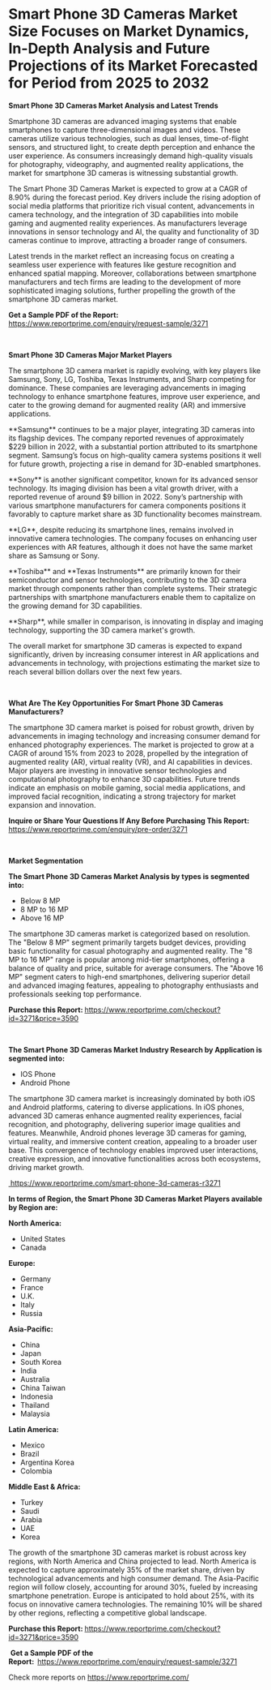 <p><h1>Smart Phone 3D Cameras Market Size Focuses on Market Dynamics, In-Depth Analysis and Future Projections of its Market Forecasted for Period from 2025 to 2032</h1></p><p><strong>Smart Phone 3D Cameras Market Analysis and Latest Trends</strong></p>
<p><p>Smartphone 3D cameras are advanced imaging systems that enable smartphones to capture three-dimensional images and videos. These cameras utilize various technologies, such as dual lenses, time-of-flight sensors, and structured light, to create depth perception and enhance the user experience. As consumers increasingly demand high-quality visuals for photography, videography, and augmented reality applications, the market for smartphone 3D cameras is witnessing substantial growth.</p><p>The Smart Phone 3D Cameras Market is expected to grow at a CAGR of 8.90% during the forecast period. Key drivers include the rising adoption of social media platforms that prioritize rich visual content, advancements in camera technology, and the integration of 3D capabilities into mobile gaming and augmented reality experiences. As manufacturers leverage innovations in sensor technology and AI, the quality and functionality of 3D cameras continue to improve, attracting a broader range of consumers.</p><p>Latest trends in the market reflect an increasing focus on creating a seamless user experience with features like gesture recognition and enhanced spatial mapping. Moreover, collaborations between smartphone manufacturers and tech firms are leading to the development of more sophisticated imaging solutions, further propelling the growth of the smartphone 3D cameras market.</p></p>
<p><strong>Get a Sample PDF of the Report:&nbsp;</strong> <a href="https://www.reportprime.com/enquiry/request-sample/3271?utm_campaign=2318&utm_medium=2&utm_source=Github&utm_content=ia&utm_term=18032025&utm_id=smart-phone-3d-cameras">https://www.reportprime.com/enquiry/request-sample/3271</a></p>
<p>&nbsp;</p>
<p><strong>Smart Phone 3D Cameras Major Market Players</strong></p>
<p><p>The smartphone 3D camera market is rapidly evolving, with key players like Samsung, Sony, LG, Toshiba, Texas Instruments, and Sharp competing for dominance. These companies are leveraging advancements in imaging technology to enhance smartphone features, improve user experience, and cater to the growing demand for augmented reality (AR) and immersive applications.</p><p>**Samsung** continues to be a major player, integrating 3D cameras into its flagship devices. The company reported revenues of approximately $229 billion in 2022, with a substantial portion attributed to its smartphone segment. Samsung’s focus on high-quality camera systems positions it well for future growth, projecting a rise in demand for 3D-enabled smartphones.</p><p>**Sony** is another significant competitor, known for its advanced sensor technology. Its imaging division has been a vital growth driver, with a reported revenue of around $9 billion in 2022. Sony’s partnership with various smartphone manufacturers for camera components positions it favorably to capture market share as 3D functionality becomes mainstream.</p><p>**LG**, despite reducing its smartphone lines, remains involved in innovative camera technologies. The company focuses on enhancing user experiences with AR features, although it does not have the same market share as Samsung or Sony.</p><p>**Toshiba** and **Texas Instruments** are primarily known for their semiconductor and sensor technologies, contributing to the 3D camera market through components rather than complete systems. Their strategic partnerships with smartphone manufacturers enable them to capitalize on the growing demand for 3D capabilities.</p><p>**Sharp**, while smaller in comparison, is innovating in display and imaging technology, supporting the 3D camera market's growth.</p><p>The overall market for smartphone 3D cameras is expected to expand significantly, driven by increasing consumer interest in AR applications and advancements in technology, with projections estimating the market size to reach several billion dollars over the next few years.</p></p>
<p>&nbsp;</p>
<p><strong>What Are The Key Opportunities For Smart Phone 3D Cameras Manufacturers?</strong></p>
<p><p>The smartphone 3D camera market is poised for robust growth, driven by advancements in imaging technology and increasing consumer demand for enhanced photography experiences. The market is projected to grow at a CAGR of around 15% from 2023 to 2028, propelled by the integration of augmented reality (AR), virtual reality (VR), and AI capabilities in devices. Major players are investing in innovative sensor technologies and computational photography to enhance 3D capabilities. Future trends indicate an emphasis on mobile gaming, social media applications, and improved facial recognition, indicating a strong trajectory for market expansion and innovation.</p></p>
<p><strong>Inquire or Share Your Questions If Any Before Purchasing This Report:</strong> <a href="https://www.reportprime.com/enquiry/pre-order/3271?utm_campaign=2318&utm_medium=2&utm_source=Github&utm_content=ia&utm_term=18032025&utm_id=smart-phone-3d-cameras">https://www.reportprime.com/enquiry/pre-order/3271</a></p>
<p>&nbsp;</p>
<p><strong>Market Segmentation</strong></p>
<p><strong>The Smart Phone 3D Cameras Market Analysis by types is segmented into:</strong></p>
<p><ul><li>Below 8 MP</li><li>8 MP to 16 MP</li><li>Above 16 MP</li></ul></p>
<p><p>The smartphone 3D cameras market is categorized based on resolution. The "Below 8 MP" segment primarily targets budget devices, providing basic functionality for casual photography and augmented reality. The "8 MP to 16 MP" range is popular among mid-tier smartphones, offering a balance of quality and price, suitable for average consumers. The "Above 16 MP" segment caters to high-end smartphones, delivering superior detail and advanced imaging features, appealing to photography enthusiasts and professionals seeking top performance.</p></p>
<p><strong>Purchase this Report:&nbsp;</strong><a href="https://www.reportprime.com/checkout?id=3271&price=3590&utm_campaign=2318&utm_medium=2&utm_source=Github&utm_content=ia&utm_term=18032025&utm_id=smart-phone-3d-cameras">https://www.reportprime.com/checkout?id=3271&price=3590</a></p>
<p>&nbsp;</p>
<p><strong>The Smart Phone 3D Cameras Market Industry Research by Application is segmented into:</strong></p>
<p><ul><li>IOS Phone</li><li>Android Phone</li></ul></p>
<p><p>The smartphone 3D camera market is increasingly dominated by both iOS and Android platforms, catering to diverse applications. In iOS phones, advanced 3D cameras enhance augmented reality experiences, facial recognition, and photography, delivering superior image qualities and features. Meanwhile, Android phones leverage 3D cameras for gaming, virtual reality, and immersive content creation, appealing to a broader user base. This convergence of technology enables improved user interactions, creative expression, and innovative functionalities across both ecosystems, driving market growth.</p></p>
<p><a href="https://www.reportprime.com/smart-phone-3d-cameras-r3271?utm_campaign=2318&utm_medium=2&utm_source=Github&utm_content=ia&utm_term=18032025&utm_id=smart-phone-3d-cameras">&nbsp;https://www.reportprime.com/smart-phone-3d-cameras-r3271</a></p>
<p><strong>In terms of Region, the Smart Phone 3D Cameras Market Players available by Region are:</strong></p>
<p>
    <p> <strong> North America: </strong>
        <ul>
            <li>United States</li>
            <li>Canada</li>
        </ul>
        </p> 
    <p> <strong> Europe: </strong>
        <ul>
            <li>Germany</li>
            <li>France</li>
            <li>U.K.</li>
            <li>Italy</li>
            <li>Russia</li>
        </ul>
        </p> 
    <p> <strong> Asia-Pacific: </strong>
        <ul>
            <li>China</li>
            <li>Japan</li>
            <li>South Korea</li>
            <li>India</li>
            <li>Australia</li>
            <li>China Taiwan</li>
            <li>Indonesia</li>
            <li>Thailand</li>
            <li>Malaysia</li>
        </ul>
        </p> 
    <p> <strong> Latin America: </strong>
        <ul>
            <li>Mexico</li>
            <li>Brazil</li>
            <li>Argentina Korea</li>
            <li>Colombia</li>
        </ul>
        </p> 
    <p> <strong> Middle East & Africa: </strong>
        <ul>
            <li>Turkey</li>
            <li>Saudi</li>
            <li>Arabia</li>
            <li>UAE</li>
            <li>Korea</li>
        </ul>
    </p>
    </p>
<p><p>The growth of the smartphone 3D cameras market is robust across key regions, with North America and China projected to lead. North America is expected to capture approximately 35% of the market share, driven by technological advancements and high consumer demand. The Asia-Pacific region will follow closely, accounting for around 30%, fueled by increasing smartphone penetration. Europe is anticipated to hold about 25%, with its focus on innovative camera technologies. The remaining 10% will be shared by other regions, reflecting a competitive global landscape.</p></p>
<p><strong>Purchase this Report: </strong><a href="https://www.reportprime.com/checkout?id=3271&price=3590&utm_campaign=2318&utm_medium=2&utm_source=Github&utm_content=ia&utm_term=18032025&utm_id=smart-phone-3d-cameras">https://www.reportprime.com/checkout?id=3271&price=3590</a></p>
<p>&nbsp;<strong>Get a Sample PDF of the Report:&nbsp;&nbsp;</strong><a href="https://www.reportprime.com/enquiry/request-sample/3271?utm_campaign=2318&utm_medium=2&utm_source=Github&utm_content=ia&utm_term=18032025&utm_id=smart-phone-3d-cameras">https://www.reportprime.com/enquiry/request-sample/3271</a></p>
<p><strong></strong></p>
<p>Check more reports on <a href="https://www.reportprime.com/?utm_campaign=2318&utm_medium=2&utm_source=Github&utm_content=ia&utm_term=18032025&utm_id=smart-phone-3d-cameras">https://www.reportprime.com/</a></p>